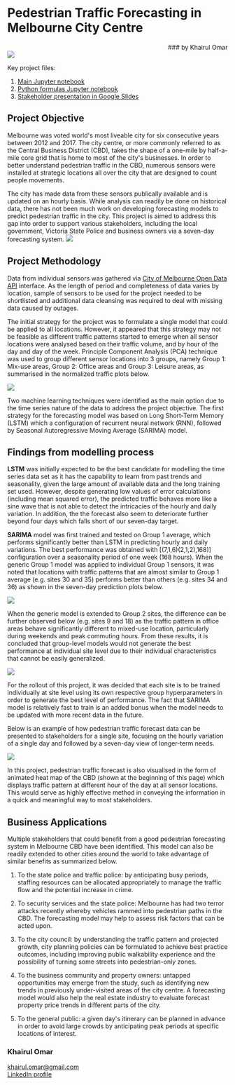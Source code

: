 # Pedestrian Traffic Forecasting in Melbourne City Centre
<div align="right">
### by Khairul Omar
</div>

<img src="/images/heat_map_animate.gif">

Key project files:
1. <a href="https://github.com/khairulomar/Melbourne_pedestrian/blob/master/Melbourne_pedestrian.ipynb">Main Jupyter notebook</a>
2. <a href="https://github.com/khairulomar/Melbourne_pedestrian/blob/master/library.py">Python formulas Jupyter notebook</a>
1. <a href="https://docs.google.com/presentation/d/1mdEAQ9iz1uUEMc6Xku6apKgG_EvlaO9VxIGmaZn40FA/edit?usp=sharing">Stakeholder presentation in Google Slides</a>

## Project Objective
Melbourne was voted world's most liveable city for six consecutive years between 2012 and 2017. The city centre, or more commonly referred to as the Central Business District (CBD), takes the shape of a one-mile by half-a-mile core grid that is home to most of the city's businesses. In order to better understand pedestrian traffic in the CBD, numerous sensors were installed at strategic locations all over the city that are designed to count people movements.
<p>
The city has made data from these sensors publically available and is updated on an hourly basis. While analysis can readily be done on historical data, there has not been much work on developing forecasting models to predict pedestrian traffic in the city. This project is aimed to address this gap into order to support various stakeholders, including the local government, Victoria State Police and business owners via a seven-day forecasting system.

<img src="/images/pedestrians.png">

## Project Methodology
Data from individual sensors was gathered via <a href="https://dev.socrata.com/foundry/data.melbourne.vic.gov.au/b2ak-trbp"> City of Melbourne Open Data API</a> interface. As the length of period and completeness of data varies by location, sample of sensors to be used for the project needed to be shortlisted and additional data cleansing was required to deal with missing data caused by outages.

The initial strategy for the project was to formulate a single model that could be applied to all locations. However, it appeared that this strategy may not be feasible as different traffic patterns started to emerge when all sensor locations were analysed based on their traffic volume, and by hour of the day and day of the week. Principle Component Analysis (PCA) technique was used to group different sensor locations into 3 groups, namely Group 1: Mix-use areas, Group 2: Office areas and Group 3: Leisure areas, as summarised in the normalized traffic plots below.

<img src="/images/EDA_groups.png">

Two machine learning techniques were identified as the main option due to the time series nature of the data to address the project objective. The first strategy for the forecasting model was based on Long Short-Term Memory (LSTM) which a configuration of recurrent neural network (RNN), followed by Seasonal Autoregressive Moving Average (SARIMA) model.

## Findings from modelling process
**LSTM** was initially expected to be the best candidate for modelling the time series data set as it has the capability to learn from past trends and seasonality, given the large amount of available data and the long training set used. However, despite generating low values of error calculations (including mean squared error), the predicted traffic behaves more like a sine wave that is not able to detect the intricacies of the hourly and daily variation. In addition, the the forecast also seem to deteriorate further beyond four days which falls short of our seven-day target.
<p>
  
**SARIMA** model was first trained and tested on Group 1 average, which performs significantly better than LSTM in predicting hourly and daily variations. The best performance was obtained with [(7,1,6)(2,1,2),168)] configuration over a seasonality period of one week (168 hours). When the generic Group 1 model was applied to individual Group 1 sensors, it was noted that locations with traffic patterns that are almost similar to Group 1 average (e.g. sites 30 and 35) performs better than others (e.g. sites 34 and 36) as shown in the seven-day prediction plots below.
<p>
<img src="/images/group1.png">
<p>
When the generic model is extended to Group 2 sites, the difference can be further observed below (e.g. sites 9 and 18) as the traffic pattern in office areas behave significantly different to mixed-use location, particularly during weekends and peak commuting hours. From these results, it is concluded that group-level models would not generate the best performance at individual site level due to their individual characteristics that cannot be easily generalized.
<p>
<img src="/images/group2.png">
<p>
For the rollout of this project, it was decided that each site is to be trained individually at site level using its own respective group hyperparameters in order to generate the best level of performance. The fact that SARIMA model is relatively fast to train is an added bonus when the model needs to be updated with more recent data in the future.

Below is an example of how pedestrian traffic forecast data can be presented to stakeholders for a single site, focusing on the hourly variation of a single day and followed by a seven-day view of longer-term needs.
<p>
<img src="/images/one_week_plot.png">
<p>
In this project, pedestrian traffic forecast is also visualised in the form of animated heat map of the CBD (shown at the beginning of this page) which displays traffic pattern at different hour of the day at all sensor locations. This would serve as highly effective method in conveying the information in a quick and meaningful way to most stakeholders.
  
## Business Applications

Multiple stakeholders that could benefit from a good pedestrian forecasting system in Melbourne CBD have been identified. This model can also be readily extended to other cities around the world to take advantage of similar benefits as summarized below.

1. To the state police and traffic police: by anticipating busy periods, staffing resources can be allocated appropriately to manage the traffic flow and the potential increase in crime.

2. To security services and the state police: Melbourne has had two terror attacks recently whereby vehicles rammed into pedestrian paths in the CBD. The forecasting model may help to assess risk factors that can be acted upon.

3. To the city council: by understanding the traffic pattern and projected growth, city planning policies can be formulated to achieve best practice outcomes, including improving public walkability experience and the possibility of turning some streets into pedestrian-only zones.

4. To the business community and property owners: untapped opportunities may emerge from the study, such as identifying new trends in previously under-visited areas of the city centre. A forecasting model would also help the real estate industry to evaluate forecast property price trends in different parts of the city.

5. To the general public: a given day's itinerary can be planned in advance in order to avoid large crowds by anticipating peak periods at specific locations of interest.

### Khairul Omar
<a href="mailto:khairul.omar@gmail.com">khairul.omar@gmail.com</a><br>
<a href="https://www.linkedin.com/in/khairulomar/">LinkedIn profile</a>
